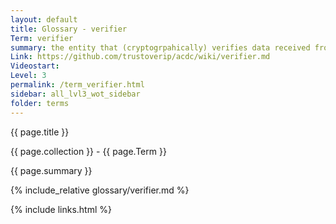 ```yaml
---
layout: default
title: Glossary - verifier
Term: verifier
summary: the entity that (cryptogrpahically) verifies data received from peers (check structure, signatures, dates)
Link: https://github.com/trustoverip/acdc/wiki/verifier.md
Videostart: 
Level: 3
permalink: /term_verifier.html
sidebar: all_lvl3_wot_sidebar
folder: terms
---
```


{{ page.title }}

{{ page.collection }} - {{ page.Term }}

   {{ page.summary }}

{% include_relative glossary/verifier.md %}

 {% include links.html %} 
